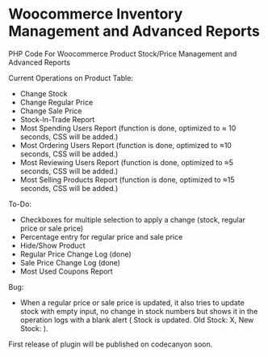 # Woocommerce Inventory Management and Advanced Reports
PHP Code For Woocommerce Product Stock/Price Management and Advanced Reports

Current Operations on Product Table:
- Change Stock
- Change Regular Price
- Change Sale Price
- Stock-In-Trade Report
- Most Spending Users Report (function is done, optimized to ≈ 10 seconds, CSS will be added.)
- Most Ordering Users Report (function is done, optimized to ≈10 seconds, CSS will be added.)
- Most Reviewing Users Report (function is done, optimized to ≈5 seconds, CSS will be added.)
- Most Selling Products Report (function is done, optimized to ≈15 seconds, CSS will be added.)

To-Do:

- Checkboxes for multiple selection to apply a change (stock, regular price or sale price)
- Percentage entry for regular price and sale price
- Hide/Show Product 
- Regular Price Change Log (done)
- Sale Price Change Log (done)
- Most Used Coupons Report

Bug:

- When a regular price or sale price is updated, it also tries to update stock with empty input, no change in stock numbers but shows it in the operation logs with a blank alert ( Stock is updated. Old Stock: X, New Stock: ).

First release of plugin will be published on codecanyon soon.
